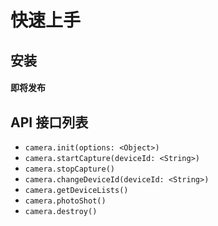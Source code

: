 # 快速上手
 
## 安装

#### 即将发布
###

## API 接口列表

- `camera.init(options: <Object>)` 
- `camera.startCapture(deviceId: <String>)`
- `camera.stopCapture()`
- `camera.changeDeviceId(deviceId: <String>)`
- `camera.getDeviceLists()`
- `camera.photoShot()`
- `camera.destroy()`
